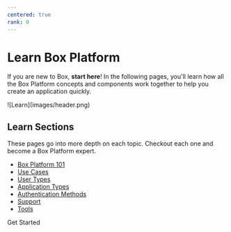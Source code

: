 ```yaml
---
centered: true
rank: 0
---
```


# Learn Box Platform

If you are new to Box, **start here**!
In the following pages, you'll learn how all the Box Platform
concepts and components work together to help you create an application quickly.

<!-- To kick off your learning journey, checkout this video for an overview
on everything Box Platform. -->

<ImageFrame center>
![Learn](images/header.png)
</ImageFrame>

<!-- REPLACE ABOVE IMAGE WITH VIDEO -->

## Learn Sections

These pages go into more depth on each topic. Checkout each one and become
a Box Platform expert.

- [Box Platform 101][platform101]
- [Use Cases][usecases]
- [User Types][usertypes]
- [Application Types][apptypes]
- [Authentication Methods][authtypes]
- [Support][support]
- [Tools][tools]

<Next>
  Get Started
</Next>

[platform101]: page://platform/box-platform-101
[usecases]: page://platform/use-cases
[usertypes]: page://platform/user-types
[apptypes]: page://platform/application-types
[authtypes]: page://platform/authentication-methods
[support]: page://platform/support
[tools]: page://platform/tools